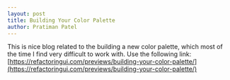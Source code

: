 ```yaml
---
layout: post
title: Building Your Color Palette
author: Pratiman Patel
---
```


This is nice blog related to the building a new color palette, which most of the time I find very difficult to work with. Use the following link: [https://refactoringui.com/previews/building-your-color-palette/](https://refactoringui.com/previews/building-your-color-palette/)